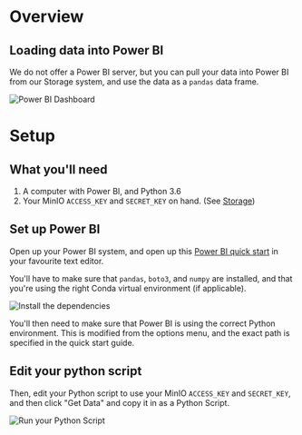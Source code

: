# Overview
## Loading data into Power BI

We do not offer a Power BI server, but you can pull your data into Power BI from
our Storage system, and use the data as a `pandas` data frame.

![Power BI Dashboard](../images/powerbi_dashboard.png)

# Setup

## What you'll need

1. A computer with Power BI, and Python 3.6
2. Your MinIO `ACCESS_KEY` and `SECRET_KEY` on hand. (See
   [Storage](../index.md#storage))
   
## Set up Power BI

Open up your Power BI system, and open up this
[Power BI quick start](https://raw.githubusercontent.com/StatCan/jupyter-notebooks/master/querySQL/power_bi_quickstart.py)
in your favourite text editor.

You'll have to make sure that `pandas`, `boto3`, and `numpy` are installed, and
that you're using the right Conda virtual environment (if applicable).

![Install the dependencies](../images/powerbi_cmd_prompt.png)

You'll then need to make sure that Power BI is using the correct Python
environment. This is modified from the options menu, and the exact path is
specified in the quick start guide.

## Edit your python script

Then, edit your Python script to use your MinIO `ACCESS_KEY` and `SECRET_KEY`,
and then click "Get Data" and copy it in as a Python Script.

![Run your Python Script](../images/powerbi_python.png)
